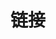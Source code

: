 ---
title: 链接
links:
  - title: 博客
    description: 交流编程经验与AI工具使用心得,践行学、享、记之道
    website: https://programnotes.cn
    image: https://programnotes.cn/Image/logo.png
  - title: MCP
    description: MCP中文文档,模型上下文协议
    website: https://mcp.programnotes.cn
    image: https://mcp.programnotes.cn/logo.png
  - title: 在线使用Google Gemini,免费大模型
    description: Google Gemini,大模型,GPT,LLM
    website: https://gemini.programnotes.cn/
    image: https://gemini.programnotes.cn/logo.svg
  - title: 在线申请流量卡
    description: 超值大流量卡,运营商授权 套餐官方可查,严选号卡套餐、售后至上、用心做好服务~,所有手机卡均为四大运营商（电信/联通/移动/广电）的正规流量卡。运营商客服，线下营业厅，运营商app均可查到套餐资费情况，可开热点，不限速。
    website: https://ka.programnotes.cn/
    image: https://ai.programnotes.cn/icons/haoka.svg
  - title: AI导航
    description: 各种工具,博客
    website: https://nav.programnotes.cn
    image: https://nav.programnotes.cn/faviconV2?client=SOCIAL&type=FAVICON&fallback_opts=TYPE,SIZE,URL&size=48&url=https://nav.programnotes.cn
  - title: 技术周刊
    description: 技术周刊为您提供最新的科技与工具分享，关注网站获取有趣的技术动态
    website: https://weekly.programnotes.cn
    image: https://nav.programnotes.cn/faviconV2?client=SOCIAL&type=FAVICON&fallback_opts=TYPE,SIZE,URL&size=48&url=https://weekly.programnotes.cn
  - title: GitHub
    description: GitHub is the world's largest software development platform.
    website: https://github.com
    image: https://github.githubassets.com/images/modules/logos_page/GitHub-Mark.png
  - title: Deep Research
    description: 使用Google Gemini搭建的Deep Research
    website: https://research.u14.app/
    image: https://mcp.programnotes.cn/logo.png
menu:
    main: 
        weight: 4
        params:
            icon: link

comments: false
---